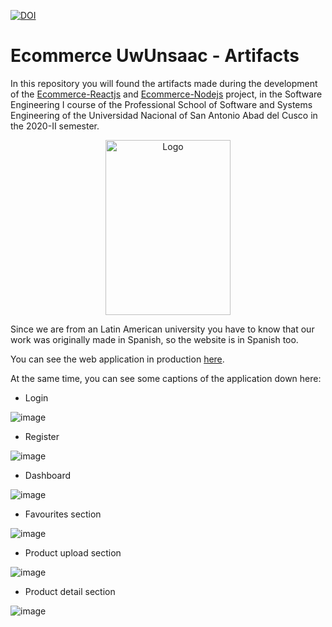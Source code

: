 [![DOI](https://zenodo.org/badge/DOI/10.5281/zenodo.5121030.svg)](https://doi.org/10.5281/zenodo.5121030)

# Ecommerce UwUnsaac - Artifacts
In this repository you will found the artifacts made during the development of the [Ecommerce-Reactjs](https://github.com/UwUnsaac/Ecommerce-Reactjs) and [Ecommerce-Nodejs](https://github.com/UwUnsaac/Ecommerce-Nodejs) project, in the Software Engineering I course of the Professional School of Software and Systems Engineering of the Universidad Nacional of San Antonio Abad del Cusco in the 2020-II semester.

<p align="center">
  <a href="http://www.unsaac.edu.pe">
    <img src="http://www.unsaac.edu.pe/media/k2/items/cache/b02aa2a324e02550b2c16c7a3489589f_M.jpg" alt="Logo" width="200" height="280">
  </a>
</p>

Since we are from an Latin American university you have to know that our work was originally made in Spanish, so the website is in Spanish too.

You can see the web application in production [here](https://e-commerce-uwunsaac.herokuapp.com).

At the same time, you can see some captions of the application down here:
- Login

![image](https://user-images.githubusercontent.com/72516305/126580739-403d73af-0a0e-494f-8af9-61decb9336d1.png)

- Register

![image](https://user-images.githubusercontent.com/72516305/126580775-9437c5a4-7e29-40fa-8ea6-65f4416cafa8.png)

- Dashboard

![image](https://user-images.githubusercontent.com/72516305/126578919-78506c12-c4a2-4265-9a8b-00e345a61bf4.png)

- Favourites section

![image](https://user-images.githubusercontent.com/72516305/126578979-d4810689-bd42-4302-a4b4-a8d04aa81444.png)

- Product upload section

![image](https://user-images.githubusercontent.com/72516305/126579000-4d16469e-8fdc-427f-93c7-444240f064dd.png)

- Product detail section

![image](https://user-images.githubusercontent.com/72516305/126579202-1b023925-a6a9-4f5f-b789-cb2a6e65c122.png)
